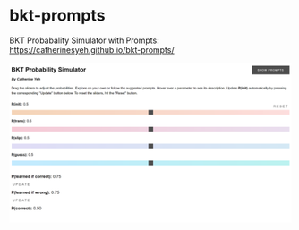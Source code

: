 # bkt-prompts
BKT Probabality Simulator with Prompts: https://catherinesyeh.github.io/bkt-prompts/

![Screenshot](https://github.com/catherinesyeh/bkt-prompts/blob/master/Screenshot2.PNG)
